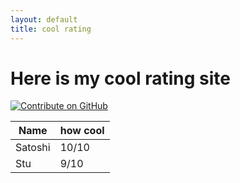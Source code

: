```yaml
---
layout: default
title: cool rating
---
```


# Here is my cool rating site

[![Contribute on GitHub](https://img.shields.io/badge/Contribute%20on-GitHub-blue?logo=github)](https://github.com/stutxo/github_pages_test)

| Name    | how cool |
|---------|-----|
| Satoshi |   10/10 |
| Stu     | 9/10  | 

